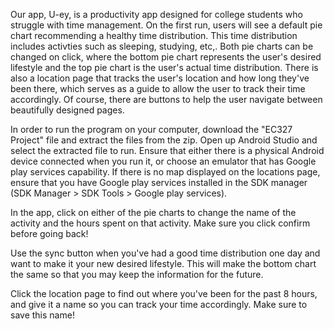 Our app, U-ey, is a productivity app designed for college students who struggle with time management. On the first run, users will see a
default pie chart recommending a healthy time distribution. This time distribution includes activties such as sleeping, studying, etc,. 
Both pie charts can be changed on click, where the bottom pie chart represents the user's desired lifestyle and the top pie chart is the 
user's actual time distribution. There is also a location page that tracks the user's location and how long they've been there, which 
serves as a guide to allow the user to track their time accordingly. Of course, there are buttons to help the user navigate between beautifully
designed pages. 

In order to run the program on your computer, download the "EC327 Project" file and extract the files from the zip. Open up Android Studio 
and select the extracted file to run. Ensure that either there is a physical Android device connected when you run it, or choose an 
emulator that has Google play services capability. If there is no map displayed on the locations page, ensure that you have Google play services
installed in the SDK manager (SDK Manager > SDK Tools > Google play services). 

In the app, click on either of the pie charts to change the name of the activity and the hours spent on that activity. Make sure you click 
confirm before going back! 

Use the sync button when you've had a good time distribution one day and want to make it your new desired lifestyle. This will make the
bottom chart the same so that you may keep the information for the future. 

Click the location page to find out where you've been for the past 8 hours, and give it a name so you can track your time accordingly. 
Make sure to save this name! 
